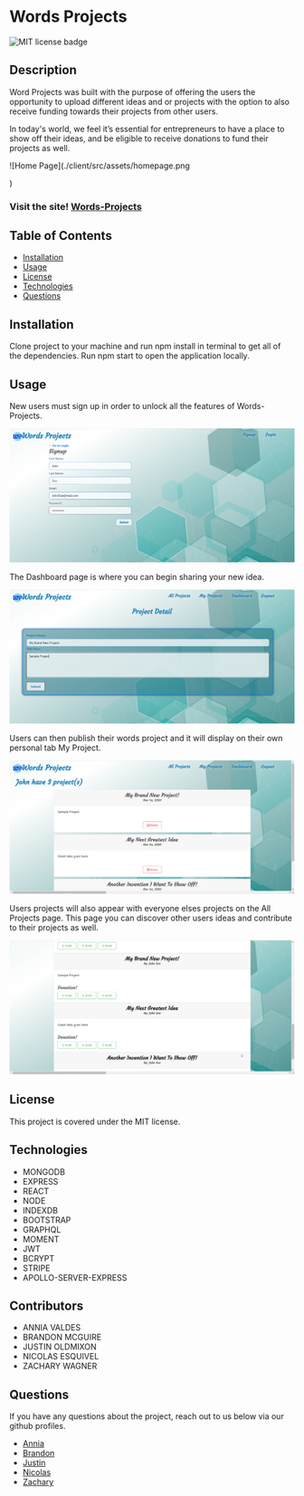 # Words Projects
![MIT license badge](https://img.shields.io/badge/license-MIT-green)

## Description

Word Projects was built with the purpose of offering the users the opportunity to upload different ideas and or projects with the option to also receive funding towards their projects from other users.

In today's world, we feel it’s essential for entrepreneurs to have a place to show off their ideas, and be eligible to receive donations to fund their projects as well.


![Home Page](./client/src/assets/homepage.png

)

### Visit the site! [Words-Projects](https://word-project1.herokuapp.com/)

## Table of Contents
  * [Installation](#installation)
  * [Usage](#usage)
  * [License](#license)
  * [Technologies](#technologies)
  * [Questions](#questions)

## Installation
  Clone project to your machine and run npm install in terminal to get all of the dependencies. Run npm start to open the application locally.

## Usage
  New users must sign up in order to unlock all the features of Words-Projects.

  ![Signup Page](./client/src/assets/signup.png)

  The Dashboard page is where you can begin sharing your new idea.

  ![Dashboard Page](./client/src/assets/dashboard.png)

  Users can then publish their words project and it will display on their own personal tab My Project. 

  ![My Projects Page](./client/src/assets/myproject.png)

  Users projects will also appear with everyone elses projects on the All Projects page. This page you can discover other users ideas and contribute to their projects as well. 

  ![All Projects Page](./client/src/assets/allproject.png)

## License 
  This project is covered under the MIT license.

## Technologies

- MONGODB
- EXPRESS
- REACT
- NODE
- INDEXDB
- BOOTSTRAP
- GRAPHQL
- MOMENT
- JWT
- BCRYPT
- STRIPE
- APOLLO-SERVER-EXPRESS

## Contributors
- ANNIA VALDES
- BRANDON MCGUIRE
- JUSTIN OLDMIXON
- NICOLAS ESQUIVEL
- ZACHARY WAGNER

## Questions
  If you have any questions about the project, reach out to us below via our github profiles. 

  - [Annia](https://github.com/anniavd) 
  - [Brandon](https://github.com/brandonmcguire1992)
  - [Justin](https://github.com/jeoldmixon)
  - [Nicolas](https://github.com/NIKO09ES)
  - [Zachary](https://github.com/ZachWagner1)

